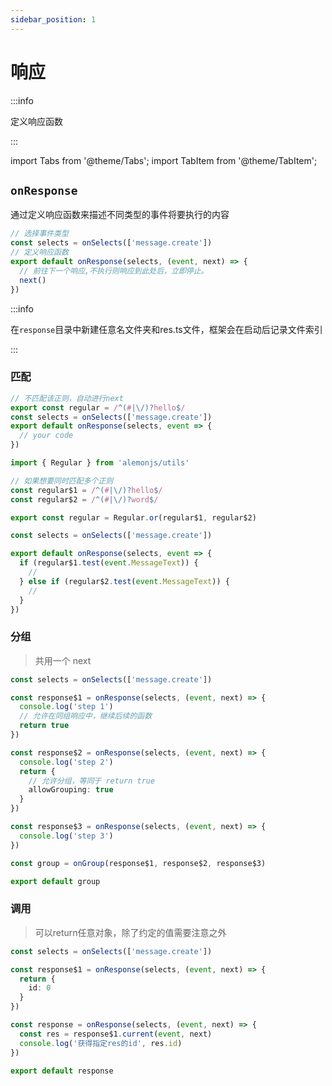 ```yaml
---
sidebar_position: 1
---
```


# 响应

:::info

定义响应函数

:::

import Tabs from '@theme/Tabs';
import TabItem from '@theme/TabItem';

## `onResponse`

通过定义响应函数来描述不同类型的事件将要执行的内容

```ts title="src/response/**/*/res.ts"
// 选择事件类型
const selects = onSelects(['message.create'])
// 定义响应函数
export default onResponse(selects, (event, next) => {
  // 前往下一个响应,不执行则响应到此处后，立即停止。
  next()
})
```

:::info

在`response`目录中新建任意名文件夹和res.ts文件，框架会在启动后记录文件索引

:::

### 匹配

```ts title="src/response/**/*/res.ts"
// 不匹配该正则，自动进行next
export const regular = /^(#|\/)?hello$/
const selects = onSelects(['message.create'])
export default onResponse(selects, event => {
  // your code
})
```

```ts title="src/response/**/*/res.ts"
import { Regular } from 'alemonjs/utils'

// 如果想要同时匹配多个正则
const regular$1 = /^(#|\/)?hello$/
const regular$2 = /^(#|\/)?word$/

export const regular = Regular.or(regular$1, regular$2)

const selects = onSelects(['message.create'])

export default onResponse(selects, event => {
  if (regular$1.test(event.MessageText)) {
    //
  } else if (regular$2.test(event.MessageText)) {
    //
  }
})
```

### 分组

> 共用一个 next

```ts
const selects = onSelects(['message.create'])

const response$1 = onResponse(selects, (event, next) => {
  console.log('step 1')
  // 允许在同组响应中，继续后续的函数
  return true
})

const response$2 = onResponse(selects, (event, next) => {
  console.log('step 2')
  return {
    // 允许分组，等同于 return true
    allowGrouping: true
  }
})

const response$3 = onResponse(selects, (event, next) => {
  console.log('step 3')
})

const group = onGroup(response$1, response$2, response$3)

export default group
```

### 调用

> 可以return任意对象，除了约定的值需要注意之外

```ts
const selects = onSelects(['message.create'])

const response$1 = onResponse(selects, (event, next) => {
  return {
    id: 0
  }
})

const response = onResponse(selects, (event, next) => {
  const res = response$1.current(event, next)
  console.log('获得指定res的id', res.id)
})

export default response
```
